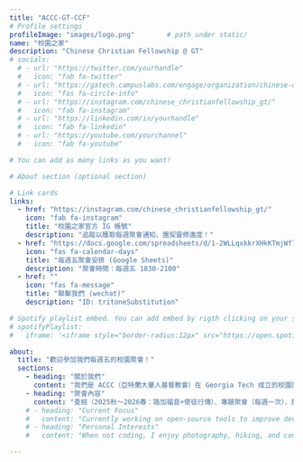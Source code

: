 ```yaml
---
title: "ACCC-GT-CCF"
# Profile settings
profileImage: "images/logo.png"        # path under static/
name: "校園之家"
description: "Chinese Christian Fellowship @ GT"
# socials:
  # - url: "https://twitter.com/yourhandle"
  #   icon: "fab fa-twitter"
  # - url: "https://gatech.campuslabs.com/engage/organization/chinese-christian-fellowship"
  #   icon: "fas fa-circle-info"
  # - url: "https://instagram.com/chinese_christianfellowship_gt/"
  #   icon: "fab fa-instagram"
  # - url: "https://linkedin.com/in/yourhandle"
  #   icon: "fab fa-linkedin"
  # - url: "https://youtube.com/yourchannel"
  #   icon: "fab fa-youtube"

# You can add as many links as you want!

# About section (optional section)

# Link cards
links:
  - href: "https://instagram.com/chinese_christianfellowship_gt/"
    icon: "fab fa-instagram"
    title: "校園之家官方 IG 帳號"
    description: "追蹤以獲取每週聚會通知、團契靈修進度！"
  - href: "https://docs.google.com/spreadsheets/d/1-2WLLqxkkrXHkKTmjWf7m58sFvTVKyxrTEToFYsoOvw/edit?usp=sharing"
    icon: "fas fa-calendar-days"
    title: "每週五聚會安排 (Google Sheets)"
    description: "聚會時間：每週五 1830-2100"
  - href: ""
    icon: "fas fa-message"
    title: "聯繫我們 (wechat)"
    description: "ID: tritoneSubstitution"

# Spotify playlist embed. You can add embed by rigth clicking on your spotify playlist -> Share -> Copy embed. After copying the embed, replace it with the iframe below.
# spotifyPlaylist:
#   iframe: '<iframe style="border-radius:12px" src="https://open.spotify.com/embed/playlist/6zcsSLDrLiCpX8KDzNiIhS?utm_source=generator" width="100%" height="152" frameborder="0" allow="autoplay; clipboard-write; encrypted-media; fullscreen; picture-in-picture" loading="lazy"></iframe>'

about:
  title: "歡迎參加我們每週五的校園聚會！"
  sections:
    - heading: "關於我們"
      content: "我們是 ACCC（亞特蘭大華人基督教會）在 Georgia Tech 成立的校園團契，也是亞特蘭大城中地區的校園福音事工。"
    - heading: "聚會內容"
      content: "查經（2025秋～2026春：路加福音+使徒行傳）、專題聚會（每週一次）、節日慶祝"
    # - heading: "Current Focus"
    #   content: "Currently working on open-source tools to improve developer productivity and accessibility in web development."
    # - heading: "Personal Interests"
    #   content: "When not coding, I enjoy photography, hiking, and contributing to local tech communities through mentorship programs."

---
```


